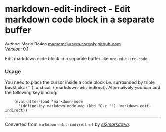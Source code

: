 # markdown-edit-indirect - Edit markdown code block in a separate buffer

*Author:* Mario Rodas <marsam@users.noreply.github.com><br>
*Version:* 0.1<br>

Edit markdown code block in a separate buffer like `org-edit-src-code`.

### Usage

You need to place the cursor inside a code block i.e. surrounded by triple
backticks (```), and call \\[markdown-edit-indirect]. Alternatively you can
add the following key binding:

        (eval-after-load 'markdown-mode
          '(define-key markdown-mode-map (kbd "C-c '") 'markdown-edit-indirect))


---
Converted from `markdown-edit-indirect.el` by [*el2markdown*](https://github.com/Lindydancer/el2markdown).
